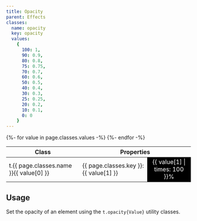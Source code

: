 ```yaml
---
title: Opacity
parent: Effects
classes:
  name: opacity
  key: opacity
  values:
    {
      100: 1,
      90: 0.9,
      80: 0.8,
      75: 0.75,
      70: 0.7,
      60: 0.6,
      50: 0.5,
      40: 0.4,
      30: 0.3,
      25: 0.25,
      20: 0.2,
      10: 0.1,
      0: 0
    }
---
```


<table>
  <thead>
    <tr>
      <th>Class</th>
      <th colspan="2">Properties</th>
    </tr>
  </thead>
  <tbody>
    {%- for value in page.classes.values -%}
      <tr>
        <td>t.{{ page.classes.name }}{{ value[0] }}</td>
        <td>{{ page.classes.key }}: {{ value[1] }}</td>
        <td style="background-color: black; opacity: {{ value[1] }}; color: white; text-align: center">{{ value[1] | times: 100 }}%</td>
      </tr>
    {%- endfor -%}
  </tbody>
</table>

## Usage

Set the opacity of an element using the <code>t.opacity{Value}</code> utility classes.
